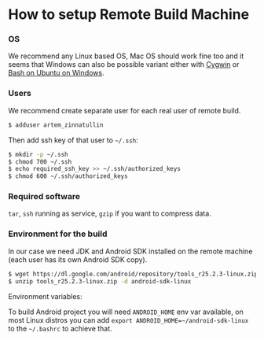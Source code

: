 # How to setup Remote Build Machine

### OS

We recommend any Linux based OS, Mac OS should work fine too and it seems that Windows can also be possible variant either with [Cygwin](https://www.cygwin.com) or [Bash on Ubuntu on Windows](https://msdn.microsoft.com/en-us/commandline/wsl/install_guide).

### Users

We recommend create separate user for each real user of remote build.

```bash
$ adduser artem_zinnatullin
```

Then add ssh key of that user to `~/.ssh`:

```bash
$ mkdir -p ~/.ssh
$ chmod 700 ~/.ssh
$ echo required_ssh_key >> ~/.ssh/authorized_keys
$ chmod 600 ~/.ssh/authorized_keys
```

### Required software

`tar`, `ssh` running as service, `gzip` if you want to compress data.

### Environment for the build

In our case we need JDK and Android SDK installed on the remote machine (each user has its own Android SDK copy).

```bash
$ wget https://dl.google.com/android/repository/tools_r25.2.3-linux.zip
$ unzip tools_r25.2.3-linux.zip -d android-sdk-linux
```

Environment variables:

To build Android project you will need `ANDROID_HOME` env var available, on most Linux distros you can add `export ANDROID_HOME=~/android-sdk-linux` to the `~/.bashrc` to achieve that.


